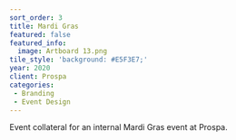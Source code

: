 ```yaml
---
sort_order: 3 
title: Mardi Gras
featured: false
featured_info:
  image: Artboard 13.png
tile_style: 'background: #E5F3E7;'
year: 2020
client: Prospa
categories:
 - Branding
 - Event Design
---
```


Event collateral for an internal Mardi Gras event at Prospa.

